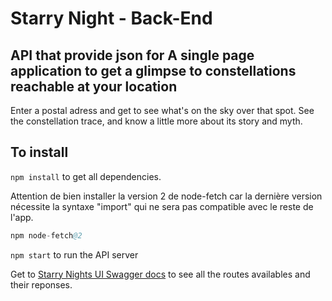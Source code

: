 # Starry Night - Back-End

## API that provide json for A single page application to get a glimpse to constellations reachable at your location

Enter a postal adress and get to see what's on the sky over that spot. See the constellation trace, and know a little more about its story and myth.

## To install

`npm install` to get all dependencies.

Attention de bien installer la version 2 de node-fetch car la dernière version nécessite la syntaxe "import" qui ne sera pas compatible avec le reste de l'app.

```s
npm node-fetch@2
```

`npm start` to run the API server

Get to [Starry Nights UI Swagger docs](http://localhost:3001/api-docs/) to see all the routes availables and their reponses.
